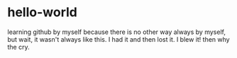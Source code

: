 # hello-world
learning github
by myself because there is no other way
always by myself, but wait, it wasn't always like this.
I had it and then lost it. I blew it! then why the cry.
